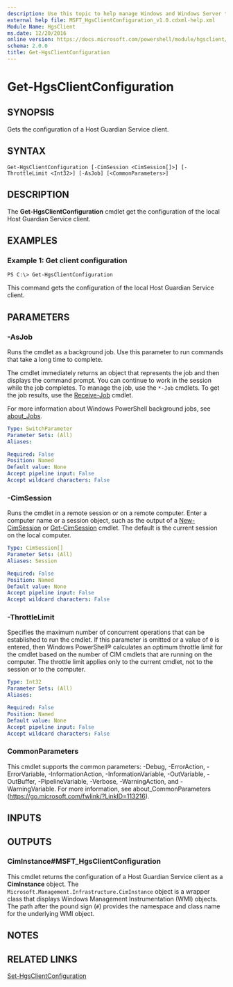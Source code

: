 ```yaml
---
description: Use this topic to help manage Windows and Windows Server technologies with Windows PowerShell.
external help file: MSFT_HgsClientConfiguration_v1.0.cdxml-help.xml
Module Name: HgsClient
ms.date: 12/20/2016
online version: https://docs.microsoft.com/powershell/module/hgsclient/get-hgsclientconfiguration?view=windowsserver2022-ps&wt.mc_id=ps-gethelp
schema: 2.0.0
title: Get-HgsClientConfiguration
---
```


# Get-HgsClientConfiguration

## SYNOPSIS
Gets the configuration of a Host Guardian Service client.

## SYNTAX

```
Get-HgsClientConfiguration [-CimSession <CimSession[]>] [-ThrottleLimit <Int32>] [-AsJob] [<CommonParameters>]
```

## DESCRIPTION
The **Get-HgsClientConfiguration** cmdlet get the configuration of the local Host Guardian Service client.

## EXAMPLES

### Example 1: Get client configuration
```
PS C:\> Get-HgsClientConfiguration
```

This command gets the configuration of the local Host Guardian Service client.

## PARAMETERS

### -AsJob
Runs the cmdlet as a background job. Use this parameter to run commands that take a long time to complete. 

The cmdlet immediately returns an object that represents the job and then displays the command prompt. 
You can continue to work in the session while the job completes. 
To manage the job, use the `*-Job` cmdlets. 
To get the job results, use the [Receive-Job](https://go.microsoft.com/fwlink/?LinkID=113372) cmdlet. 

For more information about Windows PowerShell background jobs, see [about_Jobs](https://go.microsoft.com/fwlink/?LinkID=113251).


```yaml
Type: SwitchParameter
Parameter Sets: (All)
Aliases: 

Required: False
Position: Named
Default value: None
Accept pipeline input: False
Accept wildcard characters: False
```

### -CimSession
Runs the cmdlet in a remote session or on a remote computer.
Enter a computer name or a session object, such as the output of a [New-CimSession](https://go.microsoft.com/fwlink/p/?LinkId=227967) or [Get-CimSession](https://go.microsoft.com/fwlink/p/?LinkId=227966) cmdlet.
The default is the current session on the local computer.

```yaml
Type: CimSession[]
Parameter Sets: (All)
Aliases: Session

Required: False
Position: Named
Default value: None
Accept pipeline input: False
Accept wildcard characters: False
```

### -ThrottleLimit
Specifies the maximum number of concurrent operations that can be established to run the cmdlet.
If this parameter is omitted or a value of `0` is entered, then Windows PowerShell® calculates an optimum throttle limit for the cmdlet based on the number of CIM cmdlets that are running on the computer.
The throttle limit applies only to the current cmdlet, not to the session or to the computer.

```yaml
Type: Int32
Parameter Sets: (All)
Aliases: 

Required: False
Position: Named
Default value: None
Accept pipeline input: False
Accept wildcard characters: False
```

### CommonParameters
This cmdlet supports the common parameters: -Debug, -ErrorAction, -ErrorVariable, -InformationAction, -InformationVariable, -OutVariable, -OutBuffer, -PipelineVariable, -Verbose, -WarningAction, and -WarningVariable. For more information, see about_CommonParameters (https://go.microsoft.com/fwlink/?LinkID=113216).

## INPUTS

## OUTPUTS

### CimInstance#MSFT_HgsClientConfiguration
This cmdlet returns the configuration of a Host Guardian Service client as a **CimInstance** object.
The `Microsoft.Management.Infrastructure.CimInstance` object is a wrapper class that displays Windows Management Instrumentation (WMI) objects.
The path after the pound sign (`#`) provides the namespace and class name for the underlying WMI object.

## NOTES

## RELATED LINKS

[Set-HgsClientConfiguration](./Set-HgsClientConfiguration.md)

